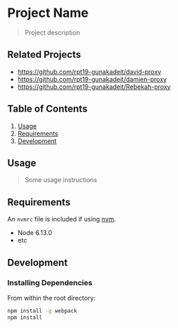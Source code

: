 # Project Name

> Project description

## Related Projects

  - https://github.com/rpt19-gunakadeit/david-proxy
  - https://github.com/rpt19-gunakadeit/damien-proxy
  - https://github.com/rpt19-gunakadeit/Rebekah-proxy

## Table of Contents

1. [Usage](#Usage)
1. [Requirements](#requirements)
1. [Development](#development)

## Usage

> Some usage instructions

## Requirements

An `nvmrc` file is included if using [nvm](https://github.com/creationix/nvm).

- Node 6.13.0
- etc

## Development

### Installing Dependencies

From within the root directory:

```sh
npm install -g webpack
npm install
```

